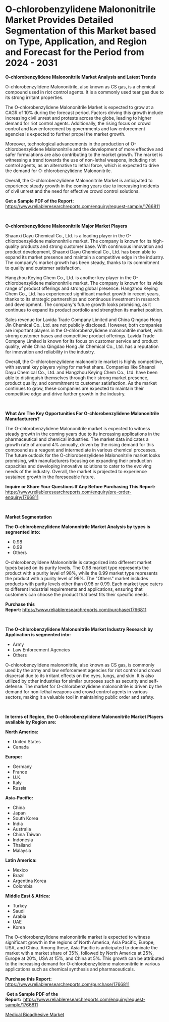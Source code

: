 <p><h1>O-chlorobenzylidene Malononitrile Market Provides Detailed Segmentation of this Market based on Type, Application, and Region and Forecast for the Period from 2024 - 2031</h1></p><p><strong>O-chlorobenzylidene Malononitrile Market Analysis and Latest Trends</strong></p>
<p><p>O-chlorobenzylidene Malononitrile, also known as CS gas, is a chemical compound used in riot control agents. It is a commonly used tear gas due to its strong irritant properties.</p><p>The O-chlorobenzylidene Malononitrile Market is expected to grow at a CAGR of 10% during the forecast period. Factors driving this growth include increasing civil unrest and protests across the globe, leading to higher demand for riot control agents. Additionally, the rising focus on crowd control and law enforcement by governments and law enforcement agencies is expected to further propel the market growth.</p><p>Moreover, technological advancements in the production of O-chlorobenzylidene Malononitrile and the development of more effective and safer formulations are also contributing to the market growth. The market is witnessing a trend towards the use of non-lethal weapons, including riot control agents, as an alternative to lethal force, which is expected to drive the demand for O-chlorobenzylidene Malononitrile.</p><p>Overall, the O-chlorobenzylidene Malononitrile Market is anticipated to experience steady growth in the coming years due to increasing incidents of civil unrest and the need for effective crowd control solutions.</p></p>
<p><strong>Get a Sample PDF of the Report:&nbsp;</strong> <a href="https://www.reliableresearchreports.com/enquiry/request-sample/1766811">https://www.reliableresearchreports.com/enquiry/request-sample/1766811</a></p>
<p>&nbsp;</p>
<p><strong>O-chlorobenzylidene Malononitrile Major Market Players</strong></p>
<p><p>Shaanxi Dayu Chemical Co., Ltd. is a leading player in the O-chlorobenzylidene malononitrile market. The company is known for its high-quality products and strong customer base. With continuous innovation and product development, Shaanxi Dayu Chemical Co., Ltd. has been able to expand its market presence and maintain a competitive edge in the industry. The company's market growth has been steady, thanks to its commitment to quality and customer satisfaction.</p><p>Hangzhou Keying Chem Co., Ltd. is another key player in the O-chlorobenzylidene malononitrile market. The company is known for its wide range of product offerings and strong global presence. Hangzhou Keying Chem Co., Ltd. has experienced significant market growth in recent years, thanks to its strategic partnerships and continuous investment in research and development. The company's future growth looks promising, as it continues to expand its product portfolio and strengthen its market position.</p><p>Sales revenue for Lavida Trade Company Limited and China Qingdao Hong Jin Chemical Co., Ltd. are not publicly disclosed. However, both companies are important players in the O-chlorobenzylidene malononitrile market, with strong customer bases and competitive product offerings. Lavida Trade Company Limited is known for its focus on customer service and product quality, while China Qingdao Hong Jin Chemical Co., Ltd. has a reputation for innovation and reliability in the industry.</p><p>Overall, the O-chlorobenzylidene malononitrile market is highly competitive, with several key players vying for market share. Companies like Shaanxi Dayu Chemical Co., Ltd. and Hangzhou Keying Chem Co., Ltd. have been able to distinguish themselves through their strong market presence, product quality, and commitment to customer satisfaction. As the market continues to grow, these companies are expected to maintain their competitive edge and drive further growth in the industry.</p></p>
<p>&nbsp;</p>
<p><strong>What Are The Key Opportunities For O-chlorobenzylidene Malononitrile Manufacturers?</strong></p>
<p><p>The O-chlorobenzylidene Malononitrile market is expected to witness steady growth in the coming years due to its increasing applications in the pharmaceutical and chemical industries. The market data indicates a growth rate of around 4% annually, driven by the rising demand for this compound as a reagent and intermediate in various chemical processes. The future outlook for the O-chlorobenzylidene Malononitrile market looks promising, with manufacturers focusing on expanding their production capacities and developing innovative solutions to cater to the evolving needs of the industry. Overall, the market is projected to experience sustained growth in the foreseeable future.</p></p>
<p><strong>Inquire or Share Your Questions If Any Before Purchasing This Report:</strong> <a href="https://www.reliableresearchreports.com/enquiry/pre-order-enquiry/1766811">https://www.reliableresearchreports.com/enquiry/pre-order-enquiry/1766811</a></p>
<p>&nbsp;</p>
<p><strong>Market Segmentation</strong></p>
<p><strong>The O-chlorobenzylidene Malononitrile Market Analysis by types is segmented into:</strong></p>
<p><ul><li>0.98</li><li>0.99</li><li>Others</li></ul></p>
<p><p>O-chlorobenzylidene Malononitrile is categorized into different market types based on its purity levels. The 0.98 market type represents the product with a purity level of 98%, while the 0.99 market type represents the product with a purity level of 99%. The "Others" market includes products with purity levels other than 0.98 or 0.99. Each market type caters to different industrial requirements and applications, ensuring that customers can choose the product that best fits their specific needs.</p></p>
<p><strong>Purchase this Report:&nbsp;</strong><a href="https://www.reliableresearchreports.com/purchase/1766811">https://www.reliableresearchreports.com/purchase/1766811</a></p>
<p>&nbsp;</p>
<p><strong>The O-chlorobenzylidene Malononitrile Market Industry Research by Application is segmented into:</strong></p>
<p><ul><li>Army</li><li>Law Enforcement Agencies</li><li>Others</li></ul></p>
<p><p>O-chlorobenzylidene malononitrile, also known as CS gas, is commonly used by the army and law enforcement agencies for riot control and crowd dispersal due to its irritant effects on the eyes, lungs, and skin. It is also utilized by other industries for similar purposes such as security and self-defense. The market for O-chlorobenzylidene malononitrile is driven by the demand for non-lethal weapons and crowd control agents in various sectors, making it a valuable tool in maintaining public order and safety.</p></p>
<p>&nbsp;</p>
<p><strong>In terms of Region, the O-chlorobenzylidene Malononitrile Market Players available by Region are:</strong></p>
<p>
    <p> <strong> North America: </strong>
        <ul>
            <li>United States</li>
            <li>Canada</li>
        </ul>
        </p> 
    <p> <strong> Europe: </strong>
        <ul>
            <li>Germany</li>
            <li>France</li>
            <li>U.K.</li>
            <li>Italy</li>
            <li>Russia</li>
        </ul>
        </p> 
    <p> <strong> Asia-Pacific: </strong>
        <ul>
            <li>China</li>
            <li>Japan</li>
            <li>South Korea</li>
            <li>India</li>
            <li>Australia</li>
            <li>China Taiwan</li>
            <li>Indonesia</li>
            <li>Thailand</li>
            <li>Malaysia</li>
        </ul>
        </p> 
    <p> <strong> Latin America: </strong>
        <ul>
            <li>Mexico</li>
            <li>Brazil</li>
            <li>Argentina Korea</li>
            <li>Colombia</li>
        </ul>
        </p> 
    <p> <strong> Middle East & Africa: </strong>
        <ul>
            <li>Turkey</li>
            <li>Saudi</li>
            <li>Arabia</li>
            <li>UAE</li>
            <li>Korea</li>
        </ul>
    </p>
    </p>
<p><p>The O-chlorobenzylidene malononitrile market is expected to witness significant growth in the regions of North America, Asia Pacific, Europe, USA, and China. Among these, Asia Pacific is anticipated to dominate the market with a market share of 35%, followed by North America at 25%, Europe at 20%, USA at 15%, and China at 5%. This growth can be attributed to the increasing demand for O-chlorobenzylidene malononitrile in various applications such as chemical synthesis and pharmaceuticals.</p></p>
<p><strong>Purchase this Report: </strong><a href="https://www.reliableresearchreports.com/purchase/1766811">https://www.reliableresearchreports.com/purchase/1766811</a></p>
<p>&nbsp;<strong>Get a Sample PDF of the Report:&nbsp;&nbsp;</strong><a href="https://www.reliableresearchreports.com/enquiry/request-sample/1766811">https://www.reliableresearchreports.com/enquiry/request-sample/1766811</a></p>
<p><strong></strong></p>
<p><p><a href="https://eight-handstand-8fb.notion.site/Medical-Bioadhesive-Market-A-Comprehensive-Report-of-its-Market-Share-Growth-Trends-2024-2031-f0288916b89b4a5da5428821f35a1fba">Medical Bioadhesive Market</a></p></p>